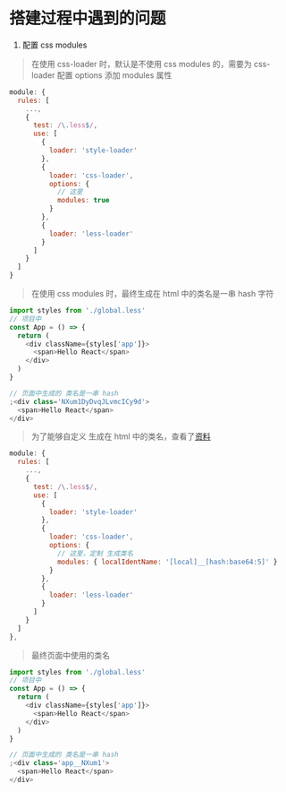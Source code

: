 # 搭建过程中遇到的问题

1. 配置 css modules

> 在使用 css-loader 时，默认是不使用 css modules 的，需要为 css-loader 配置 options 添加 modules 属性

```js
module: {
  rules: [
    ...,
    {
      test: /\.less$/,
      use: [
        {
          loader: 'style-loader'
        },
        {
          loader: 'css-loader',
          options: {
            // 这里
            modules: true
          }
        },
        {
          loader: 'less-loader'
        }
      ]
    }
  ]
}
```

> 在使用 css modules 时，最终生成在 html 中的类名是一串 hash 字符

```js
import styles from './global.less'
// 项目中
const App = () => {
  return (
    <div className={styles['app']}>
      <span>Hello React</span>
    </div>
  )
}

// 页面中生成的 类名是一串 hash
;<div class='NXum1DyDvqJLvmcICy9d'>
  <span>Hello React</span>
</div>
```

> 为了能够自定义 生成在 html 中的类名，查看了[资料](http://www.ruanyifeng.com/blog/2016/06/css_modules.html)

```js
module: {
  rules: [
    ...,
    {
      test: /\.less$/,
      use: [
        {
          loader: 'style-loader'
        },
        {
          loader: 'css-loader',
          options: {
            // 这里，定制 生成类名
            modules: { localIdentName: '[local]__[hash:base64:5]' }
          }
        },
        {
          loader: 'less-loader'
        }
      ]
    }
  ]
},
```

> 最终页面中使用的类名

```js
import styles from './global.less'
// 项目中
const App = () => {
  return (
    <div className={styles['app']}>
      <span>Hello React</span>
    </div>
  )
}

// 页面中生成的 类名是一串 hash
;<div class='app__NXum1'>
  <span>Hello React</span>
</div>
```
